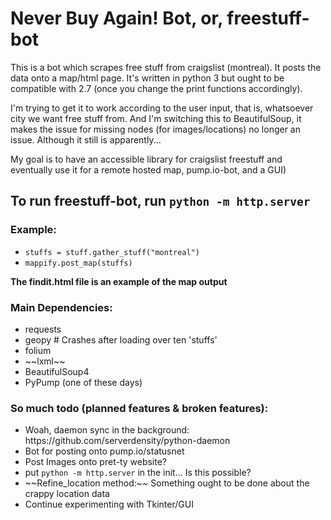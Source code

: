# Never Buy Again! Bot, or, freestuff-bot
This is a bot which scrapes free stuff from craigslist (montreal). It posts the data onto a map/html page. It's written in python 3 but ought to be compatible with 2.7 (once you change the print functions accordingly).

I'm trying to get it to work according to the user input, that is, whatsoever city we want free stuff from. And I'm switching this to BeautifulSoup, it makes the issue for missing nodes (for images/locations) no longer an issue. Although it still is apparently...

My goal is to have an accessible library for craigslist freestuff and eventually use it for a remote hosted map, pump.io-bot, and a GUI)

## To run freestuff-bot, run <code>python -m http.server</code>
### Example:
* <code>stuffs = stuff.gather_stuff("montreal")</code>
* <code>mappify.post_map(stuffs)</code> 

<b>The findit.html file is an example of the map output</b>

### Main Dependencies:
<ul>
<li>requests</li>
<li>geopy # Crashes after loading over ten 'stuffs'</li>
<li>folium</li>
<li> ~~lxml~~ </li>
<li>BeautifulSoup4</li>
<li>PyPump (one of these days)</li>
</ul>

### So much todo (planned features & broken features):
<ul>
  <li>Woah, daemon sync in the background: https://github.com/serverdensity/python-daemon</li>
  <li>Bot for posting onto pump.io/statusnet</li>
  <li>Post Images onto pret-ty website?</li>
  <li>put <code>python -m http.server</code> in the init... Is this possible?</li>
  <li> ~~Refine_location method:~~ Something ought to be done about the crappy location data</li>
  <li>Continue experimenting with Tkinter/GUI</li>
</ul>

